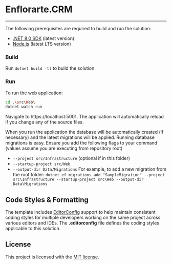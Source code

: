 ﻿# Enflorarte.CRM

---

The following prerequisites are required to build and run the solution:
- [.NET 8.0 SDK](https://dotnet.microsoft.com/download/dotnet/8.0) (latest version)
- [Node.js](https://nodejs.org/) (latest LTS version)

### Build

Run `dotnet build -tl` to build the solution.

### Run

To run the web application:

```bash
cd .\src\Web\
dotnet watch run
```

Navigate to https://localhost:5001. The application will automatically reload if you change any of the source files.


When you run the application the database will be automatically created (if necessary) and the latest migrations will be applied.
Running database migrations is easy. Ensure you add the following flags to your command (values assume you are executing from repository root)
* `--project src/Infrastructure` (optional if in this folder)
* `--startup-project src/Web`
* `--output-dir Data/Migrations`
  For example, to add a new migration from the root folder:
  `dotnet ef migrations add "SampleMigration" --project src\Infrastructure --startup-project src\Web --output-dir Data\Migrations`

## Code Styles & Formatting
The template includes [EditorConfig](https://editorconfig.org/) support to help maintain consistent coding styles for multiple developers working on the same project across various editors and IDEs. The **.editorconfig** file defines the coding styles applicable to this solution.

## License
This project is licensed with the [MIT license](LICENSE).